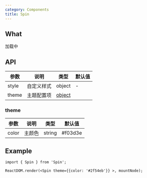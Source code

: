 ```yaml
---
category: Components
title: Spin
---
```


## What

加载中

## API

| 参数 | 说明 | 类型 | 默认值 |
| --- | --- | --- | --- |
| style | 自定义样式 | object | - |
| theme | 主题配置项 | [object](#theme) |  |

### theme

| 参数 | 说明 | 类型 | 默认值 |
| --- | --- | --- | --- |
| color | 主颜色 | string | #f03d3e |

## Example

```tsx
import { Spin } from 'Spin';

ReactDOM.render(<Spin theme={{color: '#2f54eb'}} >, mountNode);
```
